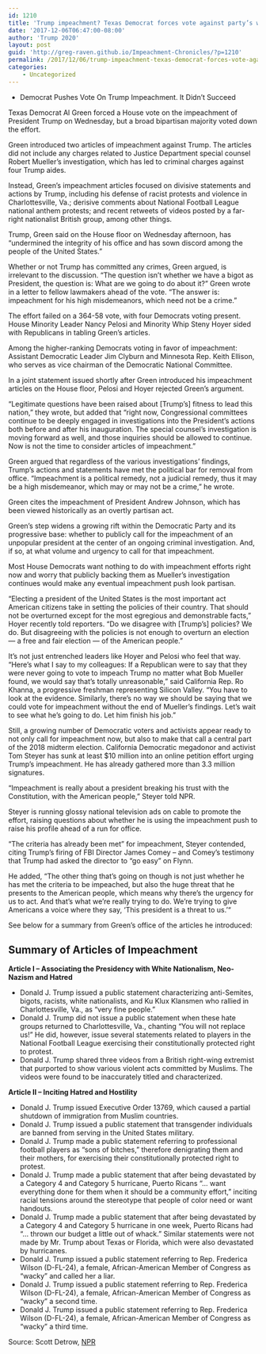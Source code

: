 ```yaml
---
id: 1210
title: 'Trump impeachment? Texas Democrat forces vote against party’s wishes'
date: '2017-12-06T06:47:00-08:00'
author: 'Trump 2020'
layout: post
guid: 'http://greg-raven.github.io/Impeachment-Chronicles/?p=1210'
permalink: /2017/12/06/trump-impeachment-texas-democrat-forces-vote-against-partys-wishes/
categories:
    - Uncategorized
---
```


- Democrat Pushes Vote On Trump Impeachment. It Didn’t Succeed

Texas Democrat Al Green forced a House vote on the impeachment of President Trump on Wednesday, but a broad bipartisan majority voted down the effort.

Green introduced two articles of impeachment against Trump. The articles did not include any charges related to Justice Department special counsel Robert Mueller’s investigation, which has led to criminal charges against four Trump aides.

Instead, Green’s impeachment articles focused on divisive statements and actions by Trump, including his defense of racist protests and violence in Charlottesville, Va.; derisive comments about National Football League national anthem protests; and recent retweets of videos posted by a far-right nationalist British group, among other things.

Trump, Green said on the House floor on Wednesday afternoon, has “undermined the integrity of his office and has sown discord among the people of the United States.”

Whether or not Trump has committed any crimes, Green argued, is irrelevant to the discussion. “The question isn’t whether we have a bigot as President, the question is: What are we going to do about it?” Green wrote in a letter to fellow lawmakers ahead of the vote. “The answer is: impeachment for his high misdemeanors, which need not be a crime.”

The effort failed on a 364-58 vote, with four Democrats voting present. House Minority Leader Nancy Pelosi and Minority Whip Steny Hoyer sided with Republicans in tabling Green’s articles.

Among the higher-ranking Democrats voting in favor of impeachment: Assistant Democratic Leader Jim Clyburn and Minnesota Rep. Keith Ellison, who serves as vice chairman of the Democratic National Committee.

In a joint statement issued shortly after Green introduced his impeachment articles on the House floor, Pelosi and Hoyer rejected Green’s argument.

“Legitimate questions have been raised about \[Trump’s\] fitness to lead this nation,” they wrote, but added that “right now, Congressional committees continue to be deeply engaged in investigations into the President’s actions both before and after his inauguration. The special counsel’s investigation is moving forward as well, and those inquiries should be allowed to continue. Now is not the time to consider articles of impeachment.”

Green argued that regardless of the various investigations’ findings, Trump’s actions and statements have met the political bar for removal from office. “Impeachment is a political remedy, not a judicial remedy, thus it may be a high misdemeanor, which may or may not be a crime,” he wrote.

Green cites the impeachment of President Andrew Johnson, which has been viewed historically as an overtly partisan act.

Green’s step widens a growing rift within the Democratic Party and its progressive base: whether to publicly call for the impeachment of an unpopular president at the center of an ongoing criminal investigation. And, if so, at what volume and urgency to call for that impeachment.

Most House Democrats want nothing to do with impeachment efforts right now and worry that publicly backing them as Mueller’s investigation continues would make any eventual impeachment push look partisan.

“Electing a president of the United States is the most important act American citizens take in setting the policies of their country. That should not be overturned except for the most egregious and demonstrable facts,” Hoyer recently told reporters. “Do we disagree with \[Trump’s\] policies? We do. But disagreeing with the policies is not enough to overturn an election — a free and fair election — of the American people.”

It’s not just entrenched leaders like Hoyer and Pelosi who feel that way. “Here’s what I say to my colleagues: If a Republican were to say that they were never going to vote to impeach Trump no matter what Bob Mueller found, we would say that’s totally unreasonable,” said California Rep. Ro Khanna, a progressive freshman representing Silicon Valley. “You have to look at the evidence. Similarly, there’s no way we should be saying that we could vote for impeachment without the end of Mueller’s findings. Let’s wait to see what he’s going to do. Let him finish his job.”

Still, a growing number of Democratic voters and activists appear ready to not only call for impeachment now, but also to make that call a central part of the 2018 midterm election. California Democratic megadonor and activist Tom Steyer has sunk at least $10 million into an online petition effort urging Trump’s impeachment. He has already gathered more than 3.3 million signatures.

“Impeachment is really about a president breaking his trust with the Constitution, with the American people,” Steyer told NPR.

Steyer is running glossy national television ads on cable to promote the effort, raising questions about whether he is using the impeachment push to raise his profile ahead of a run for office.

“The criteria has already been met” for impeachment, Steyer contended, citing Trump’s firing of FBI Director James Comey – and Comey’s testimony that Trump had asked the director to “go easy” on Flynn.

He added, “The other thing that’s going on though is not just whether he has met the criteria to be impeached, but also the huge threat that he presents to the American people, which means why there’s the urgency for us to act. And that’s what we’re really trying to do. We’re trying to give Americans a voice where they say, ‘This president is a threat to us.’“

See below for a summary from Green’s office of the articles he introduced:

## Summary of Articles of Impeachment

**Article I – Associating the Presidency with White Nationalism, Neo-Nazism and Hatred**

- Donald J. Trump issued a public statement characterizing anti-Semites, bigots, racists, white nationalists, and Ku Klux Klansmen who rallied in Charlottesville, Va., as “very fine people.”
- Donald J. Trump did not issue a public statement when these hate groups returned to Charlottesville, Va., chanting “You will not replace us!” He did, however, issue several statements related to players in the National Football League exercising their constitutionally protected right to protest.
- Donald J. Trump shared three videos from a British right-wing extremist that purported to show various violent acts committed by Muslims. The videos were found to be inaccurately titled and characterized.

**Article II – Inciting Hatred and Hostility**

- Donald J. Trump issued Executive Order 13769, which caused a partial shutdown of immigration from Muslim countries.
- Donald J. Trump issued a public statement that transgender individuals are banned from serving in the United States military.
- Donald J. Trump made a public statement referring to professional football players as “sons of bitches,” therefore denigrating them and their mothers, for exercising their constitutionally protected right to protest.
- Donald J. Trump made a public statement that after being devastated by a Category 4 and Category 5 hurricane, Puerto Ricans “… want everything done for them when it should be a community effort,” inciting racial tensions around the stereotype that people of color need or want handouts.
- Donald J. Trump made a public statement that after being devastated by a Category 4 and Category 5 hurricane in one week, Puerto Ricans had “… thrown our budget a little out of whack.” Similar statements were not made by Mr. Trump about Texas or Florida, which were also devastated by hurricanes.
- Donald J. Trump issued a public statement referring to Rep. Frederica Wilson (D-FL-24), a female, African-American Member of Congress as “wacky” and called her a liar.
- Donald J. Trump issued a public statement referring to Rep. Frederica Wilson (D-FL-24), a female, African-American Member of Congress as “wacky” a second time.
- Donald J. Trump issued a public statement referring to Rep. Frederica Wilson (D-FL-24), a female, African-American Member of Congress as “wacky” a third time.

Source: Scott Detrow, [NPR](https://www.npr.org/2017/12/06/568818578/democrat-pushes-vote-on-trump-impeachment-dont-expect-it-to-succeed)